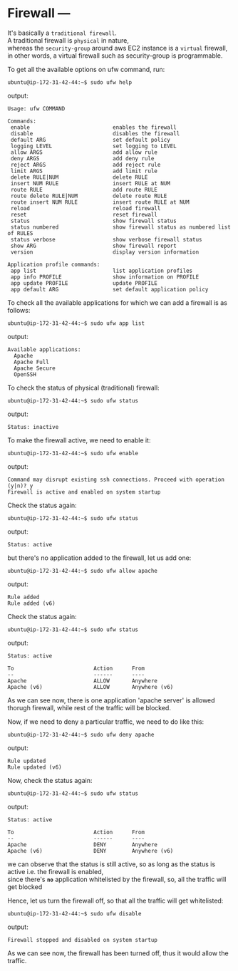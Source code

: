 # Firewall — 

It's basically a `traditional firewall`.  
A traditional firewall is `physical` in nature,  
whereas the `security-group` around aws EC2 instance is a `virtual` firewall,  
in other words, a virtual firewall such as security-group is programmable.  

To get all the available options on ufw command, run:  
```shell
ubuntu@ip-172-31-42-44:~$ sudo ufw help
```
output:  
```shell
Usage: ufw COMMAND

Commands:
 enable                          enables the firewall
 disable                         disables the firewall
 default ARG                     set default policy
 logging LEVEL                   set logging to LEVEL
 allow ARGS                      add allow rule
 deny ARGS                       add deny rule
 reject ARGS                     add reject rule
 limit ARGS                      add limit rule
 delete RULE|NUM                 delete RULE
 insert NUM RULE                 insert RULE at NUM
 route RULE                      add route RULE
 route delete RULE|NUM           delete route RULE
 route insert NUM RULE           insert route RULE at NUM
 reload                          reload firewall
 reset                           reset firewall
 status                          show firewall status
 status numbered                 show firewall status as numbered list of RULES
 status verbose                  show verbose firewall status
 show ARG                        show firewall report
 version                         display version information

Application profile commands:
 app list                        list application profiles
 app info PROFILE                show information on PROFILE
 app update PROFILE              update PROFILE
 app default ARG                 set default application policy
```

To check all the available applications for which we can add a firewall is as follows:  
```shell
ubuntu@ip-172-31-42-44:~$ sudo ufw app list
```
output:  
```shell
Available applications:
  Apache
  Apache Full
  Apache Secure
  OpenSSH
```

To check the status of physical (traditional) firewall:  
```shell
ubuntu@ip-172-31-42-44:~$ sudo ufw status
```
output:  
```shell
Status: inactive
```

To make the firewall active, we need to enable it:  

```shell
ubuntu@ip-172-31-42-44:~$ sudo ufw enable
```
output:  
```shell
Command may disrupt existing ssh connections. Proceed with operation (y|n)? y
Firewall is active and enabled on system startup
```

Check the status again:  

```shell
ubuntu@ip-172-31-42-44:~$ sudo ufw status
```
output:  
```shell
Status: active
```
but there's no application added to the firewall, let us add one:  

```shell
ubuntu@ip-172-31-42-44:~$ sudo ufw allow apache
```
output:  
```shell
Rule added
Rule added (v6)
```

Check the status again:  

```shell
ubuntu@ip-172-31-42-44:~$ sudo ufw status
```
output:  
```shell
Status: active

To                         Action      From
--                         ------      ----
Apache                     ALLOW       Anywhere
Apache (v6)                ALLOW       Anywhere (v6)
```

As we can see now, there is one application 'apache server' is allowed thorugh firewall, while rest of the traffic will be blocked.  

Now, if we need to deny a particular traffic, we need to do like this:  

```shell
ubuntu@ip-172-31-42-44:~$ sudo ufw deny apache
```
output:  
```shell
Rule updated
Rule updated (v6)
```

Now, check the status again:  

```shell
ubuntu@ip-172-31-42-44:~$ sudo ufw status
```
output:  
```shell
Status: active

To                         Action      From
--                         ------      ----
Apache                     DENY        Anywhere
Apache (v6)                DENY        Anywhere (v6)
```

we can observe that the status is still active, so as long as the status is active i.e. the firewall is enabled,  
since there's **`no`** application whitelisted by the firewall, so, all the traffic will get blocked  

Hence, let us turn the firewall off, so that all the traffic will get whitelisted:  

```shell
ubuntu@ip-172-31-42-44:~$ sudo ufw disable
```
output:  
```shell
Firewall stopped and disabled on system startup
```

As we can see now, the firewall has been turned off, thus it would allow the traffic.  
